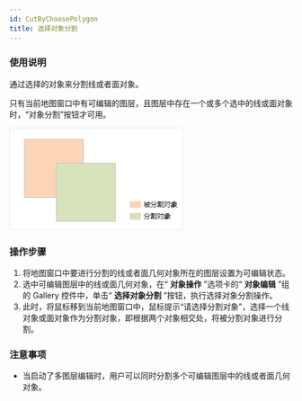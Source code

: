 ```yaml
---
id: CutByChoosePolygon
title: 选择对象分割  
---  
```

### 使用说明

通过选择的对象来分割线或者面对象。

只有当前地图窗口中有可编辑的图层，且图层中存在一个或多个选中的线或面对象时，“对象分割”按钮才可用。

![](img/CutByChoosePolygon1.png) 


### 操作步骤

1. 将地图窗口中要进行分割的线或者面几何对象所在的图层设置为可编辑状态。
2. 选中可编辑图层中的线或面几何对象，在“ **对象操作** ”选项卡的“ **对象编辑** ”组的 Gallery 控件中，单击“ **选择对象分割** ”按钮，执行选择对象分割操作。
3. 此时，将鼠标移到当前地图窗口中，鼠标提示“请选择分割对象”，选择一个线对象或面对象作为分割对象，即根据两个对象相交处，将被分割对象进行分割。

### 注意事项

* 当启动了多图层编辑时，用户可以同时分割多个可编辑图层中的线或者面几何对象。

